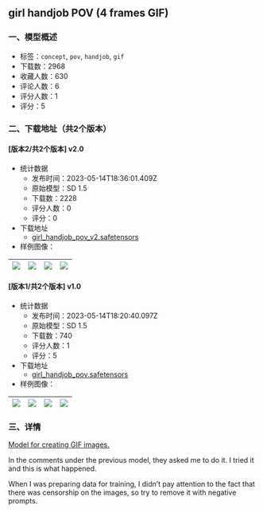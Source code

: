 ## girl handjob POV (4 frames GIF)
### 一、模型概述

- 标签：`concept`, `pov`, `handjob`, `gif`
- 下载数：2968
- 收藏人数：630
- 评论人数：6
- 评分人数：1
- 评分：5

### 二、下载地址（共2个版本）

#### [版本2/共2个版本] v2.0

- 统计数据
  - 发布时间：2023-05-14T18:36:01.409Z
  - 原始模型：SD 1.5
  - 下载数：2228
  - 评分人数：0
  - 评分：0
- 下载地址
  - [girl_handjob_pov_v2.safetensors](https://civitai.com/api/download/models/70744)
- 样例图像：

| <img src="https://image.civitai.com/xG1nkqKTMzGDvpLrqFT7WA/eebc083c-53ae-4af4-8247-b3d305196d48/width=450/790516.jpeg" /> | <img src="https://image.civitai.com/xG1nkqKTMzGDvpLrqFT7WA/ca62028e-cd41-46b3-836b-1cdba6deaef0/width=450/790517.jpeg" /> | <img src="https://image.civitai.com/xG1nkqKTMzGDvpLrqFT7WA/432b9ffa-b59e-4365-9f8f-fe4adbfb924c/width=450/790357.jpeg" /> | <img src="https://image.civitai.com/xG1nkqKTMzGDvpLrqFT7WA/399bb0ac-af44-4819-8f9c-c07b1e5d5300/width=450/790365.jpeg" /> |
| ---- | ---- | ---- | ---- |

#### [版本1/共2个版本] v1.0

- 统计数据
  - 发布时间：2023-05-14T18:20:40.097Z
  - 原始模型：SD 1.5
  - 下载数：740
  - 评分人数：1
  - 评分：5
- 下载地址
  - [girl_handjob_pov.safetensors](https://civitai.com/api/download/models/70051)
- 样例图像：

| <img src="https://image.civitai.com/xG1nkqKTMzGDvpLrqFT7WA/9596725a-94d6-4bb5-bf9a-5544712aa0e1/width=450/782543.jpeg" /> | <img src="https://image.civitai.com/xG1nkqKTMzGDvpLrqFT7WA/304f0fef-cd9d-4efb-9c06-32a5f4025c9f/width=450/782549.jpeg" /> | <img src="https://image.civitai.com/xG1nkqKTMzGDvpLrqFT7WA/9868caf4-62cc-4188-9e95-b07ed268051c/width=450/782544.jpeg" /> | <img src="https://image.civitai.com/xG1nkqKTMzGDvpLrqFT7WA/3b77bc92-7700-4765-8657-b928705e0d07/width=450/782548.jpeg" /> |
| ---- | ---- | ---- | ---- |


### 三、详情
<p><a rel="ugc" href="https://civitai.com/models/60211/dd-how-to-make-gifs-from-my-loras">Model for creating GIF images.</a></p><p>In the comments under the previous model, they asked me to do it. I tried it and this is what happened.</p><p>When I was preparing data for training, I didn’t pay attention to the fact that there was censorship on the images, so try to remove it with negative prompts.</p>